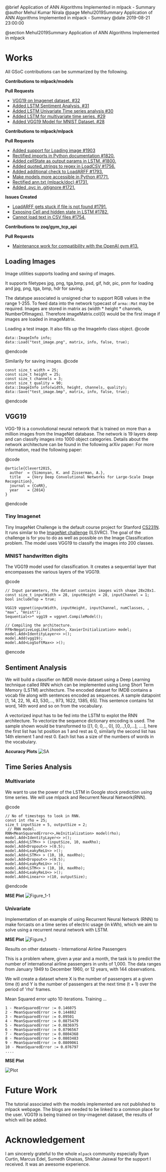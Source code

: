@brief  Application of ANN Algorithms Implemented in mlpack - Summary
@author Mehul Kumar Nirala
@page  Mehul2019Summary Application of ANN Algorithms Implemented in mlpack - Summary
@date 2019-08-21 23:00:00

@section Mehul2019Summary Application of ANN Algorithms Implemented in mlpack

# Works

All GSoC contributions can be summarized by the following.

**Contributions to mlpack/models**

**Pull Requests**
* [VGG19 on Imagenet dataset. #32](https://github.com/mlpack/models/pull/32)
* [Added LSTM Sentiment Analysis. #31](https://github.com/mlpack/models/pull/31)
* [Added LSTM Univariate Time series analysis #30](https://github.com/mlpack/models/pull/30)
* [Added LSTM for multivariate time series. #29](https://github.com/mlpack/models/pull/29)
* [Added VGG19 Model for MNIST Dataset. #28](https://github.com/mlpack/models/pull/28)

**Contributions to mlpack/mlpack**

**Pull Requests**
* [Added support for Loading image #1903](https://github.com/mlpack/mlpack/pull/1903)
* [Rectified imports in Python documentation #1820.](https://github.com/mlpack/mlpack/pull/1820)
* [Added cellState as output params in LSTM. #1800.](https://github.com/mlpack/mlpack/pull/1800)
* [Added quoted_strings to regex in LoadCSV #1756.](https://github.com/mlpack/mlpack/pull/1756)
* [Added additional check to LoadARFF #1793.](https://github.com/mlpack/mlpack/pull/1793)
* [Make models more accessible in Python #1771.](https://github.com/mlpack/mlpack/pull/1771)
* [Rectified ann.txt (mlpack/doc) #1731.](https://github.com/mlpack/mlpack/pull/1731)
* [Added .pyc in .gitignore #1721.](https://github.com/mlpack/mlpack/pull/1721)

**Issues Created**
* [LoadARFF gets stuck if file is not found #1791.](https://github.com/mlpack/mlpack/issues/1791)
* [Exposing Cell and hidden state in LSTM #1782.](https://github.com/mlpack/mlpack/issues/1782)
* [Cannot load text in CSV files #1754.](https://github.com/mlpack/mlpack/issues/1754)

**Contributions to zoq/gym_tcp_api**

**Pull Requests**
* [Maintenance work for compatibility with the OpenAI gym #13.](https://github.com/mlpack/mlpack/pull/1791)

## Loading Images
Image utilities supports loading and saving of images.

 It supports filetypes jpg, png, tga,bmp, psd, gif, hdr, pic, pnm for loading and jpg, png, tga, bmp, hdr for saving.

 The datatype associated is unsigned char to support RGB values in the range 1-255. To feed data into the network typecast of `arma::Mat` may be required. Images are stored in matrix as (width * height * channels, NumberOfImages). Therefore imageMatrix.col(0) would be the first image if images are loaded in imageMatrix.

Loading a test image. It also fills up the ImageInfo class object.
@code

    data::ImageInfo info;
    data::Load("test_image.png", matrix, info, false, true);

@endcode

Similarily for saving images.
@code

    const size_t width = 25;
    const size_t height = 25;
    const size_t channels = 3;
    const size_t quality = 90;
    data::ImageInfo info(width, height, channels, quality);
    data::Save("test_image.bmp", matrix, info, false, true);

@endcode

## VGG19
VGG-19 is a convolutional neural network that is trained on more than a
million images from the ImageNet database. The network is 19 layers
deep and can classify images into 1000 object categories. Details about
the network architecture can be found in the following arXiv paper:
For more information, read the following paper:

@code

    @article{Clevert2015,
      author  = {Simonyan, K. and Zisserman, A.},
      title   = {Very Deep Convolutional Networks for Large-Scale Image Recognition},
      journal = {CoRR},
      year    = {2014}
    }

@endcode
 
### Tiny Imagenet

Tiny ImageNet Challenge is the default course project for Stanford [CS231N](http://cs231n.stanford.edu/). It runs similar to the [ImageNet challenge](http://www.image-net.org/challenges/LSVRC/2014/) (ILSVRC). The goal of the challenge is for you to do as well as possible on the Image Classification problem.
The model uses VGG19 to classify the images into 200 classes.

### MNIST handwritten digits

The VGG19 model used for classification. It creates a sequential layer that encompasses the various layers of the VGG19.

@code

    // Input parameters, the dataset contains images with shape 28x28x1.
    const size_t inputWidth = 28, inputHeight = 28, inputChannel = 1;
    bool includeTop = true;

    VGG19 vggnet(inputWidth, inputHeight, inputChannel, numClasses, , "max", "mnist");
    Sequential<>* vgg19 = vggnet.CompileModel();

    // Compiling the architecture.
    FFN<NegativeLogLikelihood<>, XavierInitialization> model;
    model.Add<IdentityLayer<> >();
    model.Add(vgg19);
    model.Add<LogSoftMax<> >();

@encode

## Sentiment Analysis

We will build a classifier on IMDB movie dataset using a Deep Learning technique called RNN which can be implemented using Long Short Term Memory (LSTM) architecture.
The encoded dataset for IMDB contains a vocab file along with sentences encoded as sequences. A sample datapoint [1, 14, 22, 16, 43, 530,..., 973, 1622, 1385, 65]. This sentence contains 1st word, 14th word and so on from the vocabulary.

A vectorized input has to be fed into the LSTM to explot the RNN architecture. To vectorize the sequence dictionary encoding is used. The sample shown would be transformed to [[1, 0, 0,.., 0], [0,..,1,0,...], ....], here the first list has !st position as 1 and rest as 0, similarly the second list has 14th element 1 and rest 0. Each list has a size of the numbers of words in the vocabulary.

**Accuracy Plots**
![SA](https://user-images.githubusercontent.com/23444642/62192158-b7195a80-b392-11e9-819e-c7edc8c8a6dc.png)

## Time Series Analysis

### Multivariate
We want to use the power of the LSTM in Google stock prediction using time series. We will use mlpack and Recurrent Neural Network(RNN).

@code

    // No of timesteps to look in RNN.
    const int rho = 25;
    size_t inputSize = 5, outputSize = 2;
     // RNN model.
    RNN<MeanSquaredError<>,HeInitialization> model(rho);
    model.Add<IdentityLayer<> >();
    model.Add<LSTM<> > (inputSize, 10, maxRho);
    model.Add<Dropout<> >(0.5);
    model.Add<LeakyReLU<> >();
    model.Add<LSTM<> > (10, 10, maxRho);
    model.Add<Dropout<> >(0.5);
    model.Add<LeakyReLU<> >();
    model.Add<LSTM<> > (10, 10, maxRho);
    model.Add<LeakyReLU<> >();
    model.Add<Linear<> >(10, outputSize);

@endcode

**MSE Plot**
![Figure_1-1](https://user-images.githubusercontent.com/23444642/61946563-92069f80-afc0-11e9-9788-c396376a6aa8.png)

### Univariate

Implementation of an example of using Recurrent Neural Network (RNN) to make forcasts on a time series of electric usage (in kWh), which we aim to solve using a recurrent neural network with LSTM.

**MSE Plot**
![Figure_1](https://user-images.githubusercontent.com/23444642/62147853-17b68200-b316-11e9-84d5-1aa4dffaf796.png)

Results on other datasets - International Airline Passengers

This is a problem where, given a year and a month, the task is to predict the number of international airline passengers in units of 1,000. The data ranges from January 1949 to December 1960, or 12 years, with 144 observations.

We will create a dataset where X is the number of passengers at a given time (t) and Y is the number of passengers at the next time (t + 1) over the period of 'rho' frames.

Mean Squared error upto 10 iterations.
Training ...

    1 - MeanSquaredError := 0.146075
    2 - MeanSquaredError := 0.144882
    3 - MeanSquaredError := 0.09501
    4 - MeanSquaredError := 0.0875479
    5 - MeanSquaredError := 0.0836975
    6 - MeanSquaredError := 0.0796567
    7 - MeanSquaredError := 0.0804368
    8 - MeanSquaredError := 0.0803483
    9 - MeanSquaredError := 0.0809061
    10 - MeanSquaredError := 0.076797
    ....

**MSE Plot**

![Plot](https://user-images.githubusercontent.com/23444642/62627150-6e3f4400-b946-11e9-9a24-1542e564da42.png)

# Future Work
The tutorial associated with the models implemented are not published to mlpack webpage. The blogs are needed to be linked to a common place for the user. VGG19 is being trained on tiny-imagenet dataset, the results of which will be added.

# Acknowledgement
I am sincerely grateful to the whole `mlpack` community especially Ryan Curtin, Marcus Edel, Sumedh Ghaisas, Shikhar Jaiswal for the support I received. It was an awesome experience. 
